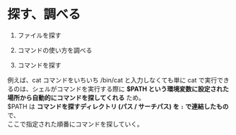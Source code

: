 # 探す、調べる

1. ファイルを探す

1. コマンドの使い方を調べる

1. コマンドを探す

  例えば、cat コマンドをいちいち /bin/cat と入力しなくても単に cat で実行できるのは、シェルがコマンドを実行する際に **$PATH という環境変数に設定された場所から自動的にコマンドを探してくれる** ため。  
  $PATH は **コマンドを探すディレクトリ (パス / サーチパス) を `:` で連結したもの** で、  
  ここで指定された順番にコマンドを探していく。

